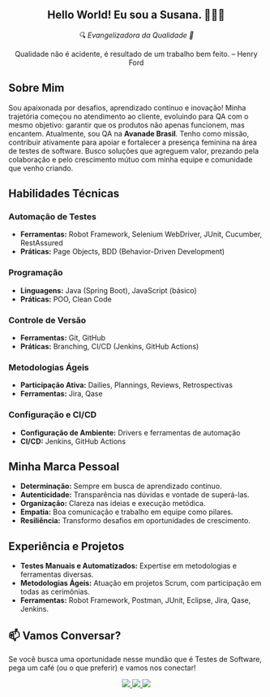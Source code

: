 <div align="center">
  <h2>Hello World! Eu sou a Susana. 👩🏻‍💻</h2>
  <p><em>🔍 Evangelizadora da Qualidade 🐞</em></p>
  <p>Qualidade não é acidente, é resultado de um trabalho bem feito. – Henry Ford</p>
</div>

## Sobre Mim
Sou apaixonada por desafios, aprendizado contínuo e inovação! Minha trajetória começou no atendimento ao cliente, evoluindo para QA com o mesmo objetivo: garantir que os produtos não apenas funcionem, mas encantem.
Atualmente, sou QA na  **Avanade Brasil**. Tenho como missão, contribuir ativamente para apoiar e fortalecer a presença feminina na área de testes de software.
Busco soluções que agreguem valor, prezando pela colaboração e pelo crescimento mútuo com minha equipe e comunidade que venho criando.

## Habilidades Técnicas
### Automação de Testes
- **Ferramentas:** Robot Framework, Selenium WebDriver, JUnit, Cucumber, RestAssured
- **Práticas:** Page Objects, BDD (Behavior-Driven Development)

### Programação
- **Linguagens:** Java (Spring Boot), JavaScript (básico)
- **Práticas:** POO, Clean Code

### Controle de Versão
- **Ferramentas:** Git, GitHub
- **Práticas:** Branching, CI/CD (Jenkins, GitHub Actions)

### Metodologias Ágeis
- **Participação Ativa:** Dailies, Plannings, Reviews, Retrospectivas
- **Ferramentas:** Jira, Qase

### Configuração e CI/CD
- **Configuração de Ambiente:** Drivers e ferramentas de automação
- **CI/CD:** Jenkins, GitHub Actions

## Minha Marca Pessoal
- **Determinação:** Sempre em busca de aprendizado contínuo.
- **Autenticidade:** Transparência nas dúvidas e vontade de superá-las.
- **Organização:** Clareza nas ideias e execução metódica.
- **Empatia:** Boa comunicação e trabalho em equipe como pilares.
- **Resiliência:** Transformo desafios em oportunidades de crescimento.

## Experiência e Projetos
- **Testes Manuais e Automatizados:** Expertise em metodologias e ferramentas diversas.
- **Metodologias Ágeis:** Atuação em projetos Scrum, com participação em todas as cerimônias.
- **Ferramentas:** Robot Framework, Postman, JUnit, Eclipse, Jira, Qase, Jenkins.

## 📫 Vamos Conversar?
Se você busca uma oportunidade nesse mundão que é Testes de Software, pega um café (ou o que preferir) e vamos nos conectar!

<div align="center">
  <a href="https://www.linkedin.com/in/susanabergamo/">
    <img src="https://img.shields.io/badge/linkedin-%230077B5.svg?style=for-the-badge&logo=linkedin&logoColor=white" />
  </a>
  <a href="https://www.instagram.com/susana_bergamo/">
    <img src="https://img.shields.io/badge/Instagram-%23E4405F.svg?style=for-the-badge&logo=Instagram&logoColor=white" />
  </a>
  <a href="https://www.youtube.com/@qadapraia">
    <img src="https://img.shields.io/badge/YouTube-%23FF0000.svg?style=for-the-badge&logo=YouTube&logoColor=white" />
  </a>
</div>



